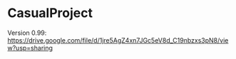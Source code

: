 # CasualProject

Version 0.99: https://drive.google.com/file/d/1jre5AgZ4xn7JGc5eV8d_C19nbzxs3pN8/view?usp=sharing
